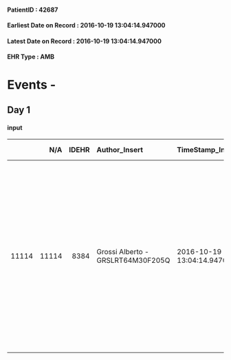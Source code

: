 
#### PatientID : 42687
#### Earliest Date on Record : 2016-10-19 13:04:14.947000
#### Latest Date on Record : 2016-10-19 13:04:14.947000
#### EHR Type : AMB

# Events - 

## Day 1

#### input
|       |    N/A |   IDEHR | Author_Insert                     | TimeStamp_Insert           | EHRType   |   PatientID |   IDDigitalSignDocument | persone_vicine   |   Unnamed: 0_x.1 |   IDANAMNESI_SOCIALE | Patient   | FamigliaAltro   | Paziente_T   | FamigliaAltro_T   |   Non_Rilevabile_x.1 | Note_Non_Rilevabile_x.1   | opt_Problemi   | Note_I                                                                                                                                                         | chk_contr_sintomi   | opt_paziente_a   | opt_famiglia_a   | opt_adeguatezza   | ds_note_ad                                                                                     | opt_paziente_solo   | Presenza_minori   | Caregiver_principale   | opt_capacita     | opt_necessario   | opt_presente   | ds_note_prio                                                                                                                            | opt_paziente_ad   | opt_caregiver_ad   | opt_inv_civile   |   invalidita_perc | Needs     | Domestic partnership   | Fragility                    | opt_indennita_acc   |
|------:|-------:|--------:|:----------------------------------|:---------------------------|:----------|------------:|------------------------:|:-----------------|-----------------:|---------------------:|:----------|:----------------|:-------------|:------------------|---------------------:|:--------------------------|:---------------|:---------------------------------------------------------------------------------------------------------------------------------------------------------------|:--------------------|:-----------------|:-----------------|:------------------|:-----------------------------------------------------------------------------------------------|:--------------------|:------------------|:-----------------------|:-----------------|:-----------------|:---------------|:----------------------------------------------------------------------------------------------------------------------------------------|:------------------|:-------------------|:-----------------|------------------:|:----------|:-----------------------|:-----------------------------|:--------------------|
| 11114 |  11114 |    8384 | Grossi Alberto - GRSLRT64M30F205Q | 2016-10-19 13:04:14.947000 | AMB       |       42687 |                  526461 | N/A              |             4407 |                 2859 | Si#1      | Si#1            | No#0         | Si#1              |                    0 | NR                        | No#0           | La figlia dopo aver parlato con la D.ssa Florian di Magenta ha compreso la gravit√† del quadro clinico e sembra orientata anche ad accettare un percorso di CP | controllo sintomi#0 | Indefinite#2     | Congruenti#1     | Da valutare#2     | Vive con una badante, tre figli fuori casa ma l'unica veramente attiva √® la figlia Antonietta | No#0                | No#0              | figlia Antonietta      | Incrementabile#1 | Si#1             | Si#1           | La figlia √® in difficolt√† a causa del rapido peggioramento e delle difficolt√† assistenziali determinate dall'obesit√† della paziente | Totale#2          | Totale#2           | Si#1             |               100 | Clinici#0 | Badante#1              | sovraccarico assistenziale#4 | No#0                |


